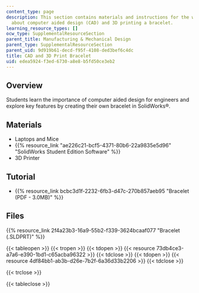 ```yaml
---
content_type: page
description: This section contains materials and instructions for the workshop activity
  about computer aided design (CAD) and 3D printing a bracelet.
learning_resource_types: []
ocw_type: SupplementalResourceSection
parent_title: Manufacturing & Mechanical Design
parent_type: SupplementalResourceSection
parent_uid: 9d919b61-decd-f95f-4108-ded3bef6c4dc
title: CAD and 3D Print Bracelet
uid: edea5924-f3ed-6730-a8e8-b5fd50ce3eb2
---
```


Overview
--------

Students learn the importance of computer aided design for engineers and explore key features by creating their own bracelet in SolidWorks®.

Materials
---------

*   Laptops and Mice
*   {{% resource_link "ae226c21-bcf5-4371-80b6-22a9835e5d96" "SolidWorks Student Edition Software" %}}
*   3D Printer

Tutorial
--------

*   {{% resource_link bcbc3d1f-2232-6fb3-d47c-270b857aeb95 "Bracelet (PDF - 3.0MB)" %}}

Files
-----

{{% resource_link 2f4a23b3-16a9-55b2-f339-3624bcaaf077 "Bracelet (.SLDPRT)" %}}

{{< tableopen >}}
{{< tropen >}}
{{< tdopen >}}
{{< resource 73db4ce3-a7a6-e390-1bd1-c65acba96322 >}}
{{< tdclose >}}
{{< tdopen >}}
{{< resource 4df84bb1-ab3b-d26e-7b2f-6a36d33b2206 >}}
{{< tdclose >}}

{{< trclose >}}

{{< tableclose >}}